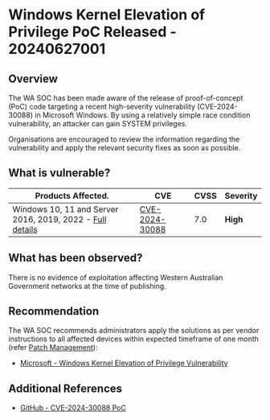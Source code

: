 # Windows Kernel Elevation of Privilege PoC Released - 20240627001

## Overview

The WA SOC has been made aware of the release of proof-of-concept (PoC) code targeting a recent high-severity vulnerability (CVE-2024-30088) in Microsoft Windows. By using a relatively simple race condition vulnerability, an attacker can gain SYSTEM privileges.

Organisations are encouraged to review the information regarding the vulnerability and apply the relevant security fixes as soon as possible.

## What is vulnerable?

| Products Affected.  | CVE                                                               | CVSS | Severity     |
| ------------------- | ----------------------------------------------------------------- | ---- | ------------ |
| Windows 10, 11 and Server 2016, 2019, 2022 - [Full details](https://msrc.microsoft.com/update-guide/vulnerability/CVE-2024-30088)| [CVE-2024-30088](https://nvd.nist.gov/vuln/detail/CVE-2024-30088) | 7.0  | **High** |

## What has been observed?

There is no evidence of exploitation affecting Western Australian Government networks at the time of publishing.

## Recommendation

The WA SOC recommends administrators apply the solutions as per vendor instructions to all affected devices within expected timeframe of one month (refer [Patch Management](../guidelines/patch-management.md)):

- [Microsoft - Windows Kernel Elevation of Privilege Vulnerability]((https://msrc.microsoft.com/update-guide/vulnerability/CVE-2024-30088))

## Additional References

- [GitHub - CVE-2024-30088 PoC](https://github.com/tykawaii98/CVE-2024-30088)
